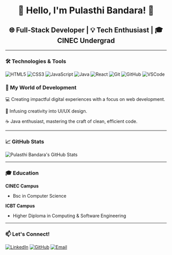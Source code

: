 <div align="center">

# 👋 Hello, I'm **Pulasthi Bandara**! 🚀  
## 🌐 Full-Stack Developer | 💡 Tech Enthusiast | 🎓 CINEC Undergrad

</div>

---

### 🛠️ Technologies & Tools


  ![HTML5](https://img.shields.io/badge/-HTML5-E34F26?style=for-the-badge&logo=html5&logoColor=white)
  ![CSS3](https://img.shields.io/badge/-CSS3-1572B6?style=for-the-badge&logo=css3&logoColor=white)
  ![JavaScript](https://img.shields.io/badge/-JavaScript-F7DF1E?style=for-the-badge&logo=javascript&logoColor=black)
  ![Java](https://img.shields.io/badge/-Java-007396?style=for-the-badge&logo=java&logoColor=white)
  ![React](https://img.shields.io/badge/-React-61DAFB?style=for-the-badge&logo=react&logoColor=white)
  ![Git](https://img.shields.io/badge/-Git-F05032?style=for-the-badge&logo=git&logoColor=white)
  ![GitHub](https://img.shields.io/badge/-GitHub-181717?style=for-the-badge&logo=github&logoColor=white)
  ![VSCode](https://img.shields.io/badge/-VSCode-007ACC?style=for-the-badge&logo=visual-studio-code&logoColor=white)


### 🚀 My World of Development

💻 Creating impactful digital experiences with a focus on web development.

🎨 Infusing creativity into UI/UX design.

☕️ Java enthusiast, mastering the craft of clean, efficient code.

---

### 📈 GitHub Stats

![Pulasthi Bandara's GitHub Stats](https://github-readme-stats.vercel.app/api?username=Pulasthi2002&show_icons=true&theme=dark)

---

### 🎓 Education

**CINEC Campus**  
- Bsc in Computer Science 

**ICBT Campus**
- Higher Diploma in Computing & Software Engineering 

---

### 📫 Let's Connect!

[![LinkedIn](https://img.shields.io/badge/-LinkedIn-0A66C2?style=for-the-badge&logo=linkedin&logoColor=white)](https://www.linkedin.com/in/pulasthibandara/)
[![GitHub](https://img.shields.io/badge/-GitHub-181717?style=for-the-badge&logo=github&logoColor=white)](https://github.com/Pulasthi2002)
[![Email](https://img.shields.io/badge/-Email-D14836?style=for-the-badge&logo=gmail&logoColor=white)](mailto:pulasthibandara@gmail.com)

